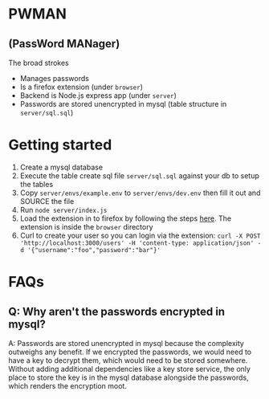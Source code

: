 # PWMAN
## (PassWord MANager)

The broad strokes
- Manages passwords
- Is a firefox extension (under `browser`)
- Backend is Node.js express app (under `server`)
- Passwords are stored unencrypted in mysql (table structure in `server/sql.sql`)

# Getting started

1. Create a mysql database
2. Execute the table create sql file `server/sql.sql` against your db to setup the tables
3. Copy `server/envs/example.env` to `server/envs/dev.env` then fill it out and SOURCE the file
4. Run `node server/index.js`
5. Load the extension in to firefox by following the steps [here](https://developer.mozilla.org/en-US/docs/Mozilla/Add-ons/WebExtensions/Your_first_WebExtension#installing). The extension is inside the `browser` directory
6. Curl to create your user so you can login via the extension: `curl -X POST 'http://localhost:3000/users' -H 'content-type: application/json' -d '{"username":"foo","password":"bar"}'`


# FAQs

## Q: Why aren't the passwords encrypted in mysql?
A: Passwords are stored unencrypted in mysql because the complexity outweighs any benefit.
If we encrypted the passwords, we would need to have a key to decrypt them, which
would need to be stored somewhere. Without adding additional dependencies like a key store service,
the only place to store the key is in the mysql database alongside the passwords, which renders the
encryption moot.

